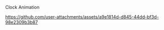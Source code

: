 Clock Animation 


https://github.com/user-attachments/assets/a9e1814d-d845-44dd-bf3d-98e2309b3b87


